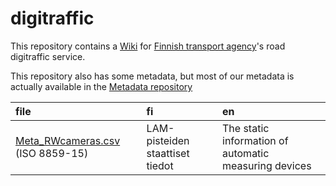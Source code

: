 # digitraffic

This repository contains a [Wiki](https://github.com/finnishtransportagency/digitraffic/wiki) for [Finnish transport agency](http://www.fta.fi)'s road digitraffic service. 

This repository also has some metadata, but most of our metadata is actually available in the [Metadata repository](https://github.com/finnishtransportagency/metadata)

|file |fi |en |
|:-----|:---|:---|
|[Meta\_RWcameras.csv][Meta_RWcameras.csv] (ISO 8859-15)|LAM-pisteiden staattiset tiedot|The static information of automatic measuring devices|

[Meta_RWcameras.csv]: metadata/Meta_RWcameras.csv